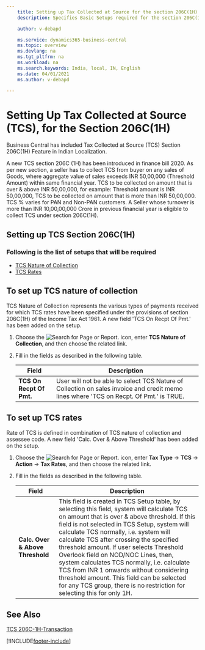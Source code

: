 ```yaml
---
    title: Setting up Tax Collected at Source for the section 206C(1H)
    description: Specifies Basic Setups required for the section 206C(1H)

    author: v-debapd

    ms.service: dynamics365-business-central
    ms.topic: overview
    ms.devlang: na
    ms.tgt_pltfrm: na
    ms.workload: na
    ms.search.keywords: India, local, IN, English
    ms.date: 04/01/2021
    ms.author: v-debapd

---
```

# Setting Up Tax Collected at Source (TCS), for the Section 206C(1H)




Business Central has included Tax Collected at Source (TCS) Section 206C(1H) Feature in Indian Localization.

A new TCS section 206C (1H) has been introduced in finance bill 2020. As per new section, a seller has to collect TCS from buyer on any sales of Goods, where aggregate value of sales exceeds INR 50,00,000 (Threshold Amount) within same financial year. TCS to be collected on amount that is over & above INR 50,00,000, for example: Threshold amount is INR 50,00,000, TCS to be collected on amount that is more than INR 50,00,000. TCS % varies for PAN and Non-PAN customers. A Seller whose turnover is more than INR 10,00,00,000 Crore in previous financial year is eligible to collect TCS under section 206C(1H).

## Setting up TCS Section 206C(1H)

### Following is the list of setups that will be required

- [TCS Nature of Collection](tcs-overview.md#)
- [TCS Rates](tcs-overview.md#to-set-up-tcs-rates)


## To set up TCS nature of collection

TCS Nature of Collection represents the various types of payments received for which TCS rates have been specified under the provisions of section 206C(1H) of the Income Tax Act 1961. A new field 'TCS On Recpt Of Pmt.' has been added on the setup.

1. Choose the ![Search for Page or Report.](image/search_small.png "Search for Page or Report icon") icon, enter **TCS Nature of Collection**, and then choose the related link.
2. Fill in the fields as described in the following table.

    |Field|Description|  
    |---------------------------------|---------------------------------------|
    |**TCS On Recpt Of Pmt.**|User will not be able to select TCS Nature of Collection on sales invoice and credit memo lines where 'TCS on Recpt. Of Pmt.' is TRUE.|

## To set up TCS rates

Rate of TCS is defined in combination of TCS nature of collection and assessee code. A new field 'Calc. Over & Above Threshold' has been added on the setup.

1. Choose the ![Search for Page or Report.](image/search_small.png "Search for Page or Report icon") icon, enter **Tax Type** -> **TCS** -> **Action** -> **Tax Rates**, and then choose the related link.
2. Fill in the fields as described in the following table.

    |Field|Description|
    |---------------------------------|---------------------------------------|  
    |**Calc. Over & Above Threshold**|This field is created in TCS Setup table, by selecting this field, system will calculate TCS on amount that is over & above threshold. If this field is not selected in TCS Setup, system will calculate TCS normally, i.e. system will calculate TCS after crossing the specified threshold amount. If user selects Threshold Overlook field on NOD/NOC Lines, then, system calculates TCS normally, i.e. calculate TCS from INR 1 onwards without considering threshold amount. This field can be selected for any TCS group, there is no restriction for selecting this for only 1H.|





## See Also 
[TCS 206C-1H-Transaction](TCS-206C-1H-Transactions.md)









[!INCLUDE[footer-include](../../includes/footer-banner.md)]